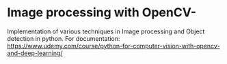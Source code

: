 # Image processing with OpenCV-

Implementation of various techniques in Image processing and Object detection in python. 
For documentation: https://www.udemy.com/course/python-for-computer-vision-with-opencv-and-deep-learning/
